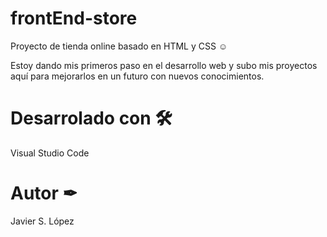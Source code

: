 # frontEnd-store
Proyecto de tienda online basado en HTML y CSS ☺

Estoy dando mis primeros paso en el desarrollo web y subo mis proyectos aquí para mejorarlos en un futuro con nuevos conocimientos.

# Desarrolado con 🛠
Visual Studio Code

# Autor ✒
Javier S. López

